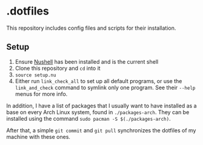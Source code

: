 
# .dotfiles

This repository includes config files and scripts for their installation.

## Setup

1. Ensure [Nushell](https://www.nushell.sh/) has been installed and is the current shell
2. Clone this repository and `cd` into it
3. `source setup.nu`
4. Either run `link_check_all` to set up all default programs, or use the `link_and_check` command to symlink only one program. See their `--help` menus for more info.

In addition, I have a list of packages that I usually want to have installed as a base on every Arch Linux system, found in `./packages-arch`. They can be installed using the command `sudo pacman -S $(./packages-arch)`.

After that, a simple `git commit` and `git pull` synchronizes the dotfiles of my machine with these ones.

